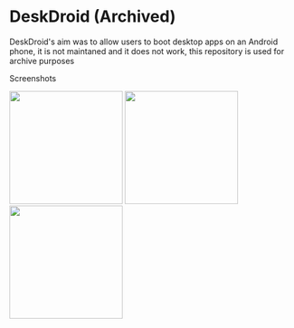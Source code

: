 # DeskDroid (Archived)
DeskDroid's aim was to allow users to boot desktop apps on an Android phone, it is not maintaned and it does not work, this repository is used for archive purposes

Screenshots

<img width="200" src="https://user-images.githubusercontent.com/11839341/164480634-0f7f6790-eb45-4c04-bec6-cde16339b427.png"> <img width="200" src="https://user-images.githubusercontent.com/11839341/164480647-6e2f5391-e4e0-44b6-8daf-27d3e32826ae.png"> <img width="200" src="https://user-images.githubusercontent.com/11839341/164480661-2c9e3b45-b8cb-43f9-8bd6-7660505f4607.png">
